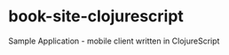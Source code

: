 book-site-clojurescript
=======================

Sample Application - mobile client written in ClojureScript
